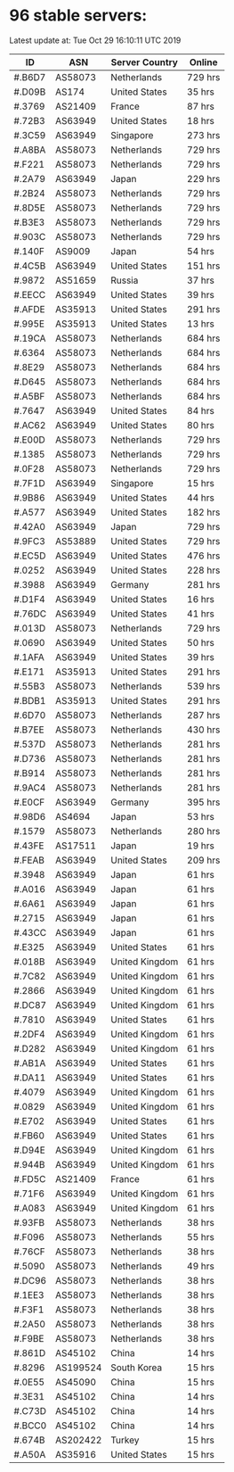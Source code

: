 # 96 stable servers:

Latest update at: Tue Oct 29 16:10:11 UTC 2019

| ID | ASN | Server Country | Online |
| -- | --- | -------------- | ------ |
| #.B6D7 | AS58073 | Netherlands | 729 hrs |
| #.D09B | AS174 | United States | 35 hrs |
| #.3769 | AS21409 | France | 87 hrs |
| #.72B3 | AS63949 | United States | 18 hrs |
| #.3C59 | AS63949 | Singapore | 273 hrs |
| #.A8BA | AS58073 | Netherlands | 729 hrs |
| #.F221 | AS58073 | Netherlands | 729 hrs |
| #.2A79 | AS63949 | Japan | 229 hrs |
| #.2B24 | AS58073 | Netherlands | 729 hrs |
| #.8D5E | AS58073 | Netherlands | 729 hrs |
| #.B3E3 | AS58073 | Netherlands | 729 hrs |
| #.903C | AS58073 | Netherlands | 729 hrs |
| #.140F | AS9009 | Japan | 54 hrs |
| #.4C5B | AS63949 | United States | 151 hrs |
| #.9872 | AS51659 | Russia | 37 hrs |
| #.EECC | AS63949 | United States | 39 hrs |
| #.AFDE | AS35913 | United States | 291 hrs |
| #.995E | AS35913 | United States | 13 hrs |
| #.19CA | AS58073 | Netherlands | 684 hrs |
| #.6364 | AS58073 | Netherlands | 684 hrs |
| #.8E29 | AS58073 | Netherlands | 684 hrs |
| #.D645 | AS58073 | Netherlands | 684 hrs |
| #.A5BF | AS58073 | Netherlands | 684 hrs |
| #.7647 | AS63949 | United States | 84 hrs |
| #.AC62 | AS63949 | United States | 80 hrs |
| #.E00D | AS58073 | Netherlands | 729 hrs |
| #.1385 | AS58073 | Netherlands | 729 hrs |
| #.0F28 | AS58073 | Netherlands | 729 hrs |
| #.7F1D | AS63949 | Singapore | 15 hrs |
| #.9B86 | AS63949 | United States | 44 hrs |
| #.A577 | AS63949 | United States | 182 hrs |
| #.42A0 | AS63949 | Japan | 729 hrs |
| #.9FC3 | AS53889 | United States | 729 hrs |
| #.EC5D | AS63949 | United States | 476 hrs |
| #.0252 | AS63949 | United States | 228 hrs |
| #.3988 | AS63949 | Germany | 281 hrs |
| #.D1F4 | AS63949 | United States | 16 hrs |
| #.76DC | AS63949 | United States | 41 hrs |
| #.013D | AS58073 | Netherlands | 729 hrs |
| #.0690 | AS63949 | United States | 50 hrs |
| #.1AFA | AS63949 | United States | 39 hrs |
| #.E171 | AS35913 | United States | 291 hrs |
| #.55B3 | AS58073 | Netherlands | 539 hrs |
| #.BDB1 | AS35913 | United States | 291 hrs |
| #.6D70 | AS58073 | Netherlands | 287 hrs |
| #.B7EE | AS58073 | Netherlands | 430 hrs |
| #.537D | AS58073 | Netherlands | 281 hrs |
| #.D736 | AS58073 | Netherlands | 281 hrs |
| #.B914 | AS58073 | Netherlands | 281 hrs |
| #.9AC4 | AS58073 | Netherlands | 281 hrs |
| #.E0CF | AS63949 | Germany | 395 hrs |
| #.98D6 | AS4694 | Japan | 53 hrs |
| #.1579 | AS58073 | Netherlands | 280 hrs |
| #.43FE | AS17511 | Japan | 19 hrs |
| #.FEAB | AS63949 | United States | 209 hrs |
| #.3948 | AS63949 | Japan | 61 hrs |
| #.A016 | AS63949 | Japan | 61 hrs |
| #.6A61 | AS63949 | Japan | 61 hrs |
| #.2715 | AS63949 | Japan | 61 hrs |
| #.43CC | AS63949 | Japan | 61 hrs |
| #.E325 | AS63949 | United States | 61 hrs |
| #.018B | AS63949 | United Kingdom | 61 hrs |
| #.7C82 | AS63949 | United Kingdom | 61 hrs |
| #.2866 | AS63949 | United Kingdom | 61 hrs |
| #.DC87 | AS63949 | United Kingdom | 61 hrs |
| #.7810 | AS63949 | United States | 61 hrs |
| #.2DF4 | AS63949 | United Kingdom | 61 hrs |
| #.D282 | AS63949 | United Kingdom | 61 hrs |
| #.AB1A | AS63949 | United States | 61 hrs |
| #.DA11 | AS63949 | United States | 61 hrs |
| #.4079 | AS63949 | United Kingdom | 61 hrs |
| #.0829 | AS63949 | United Kingdom | 61 hrs |
| #.E702 | AS63949 | United States | 61 hrs |
| #.FB60 | AS63949 | United States | 61 hrs |
| #.D94E | AS63949 | United Kingdom | 61 hrs |
| #.944B | AS63949 | United Kingdom | 61 hrs |
| #.FD5C | AS21409 | France | 61 hrs |
| #.71F6 | AS63949 | United Kingdom | 61 hrs |
| #.A083 | AS63949 | United Kingdom | 61 hrs |
| #.93FB | AS58073 | Netherlands | 38 hrs |
| #.F096 | AS58073 | Netherlands | 55 hrs |
| #.76CF | AS58073 | Netherlands | 38 hrs |
| #.5090 | AS58073 | Netherlands | 49 hrs |
| #.DC96 | AS58073 | Netherlands | 38 hrs |
| #.1EE3 | AS58073 | Netherlands | 38 hrs |
| #.F3F1 | AS58073 | Netherlands | 38 hrs |
| #.2A50 | AS58073 | Netherlands | 38 hrs |
| #.F9BE | AS58073 | Netherlands | 38 hrs |
| #.861D | AS45102 | China | 14 hrs |
| #.8296 | AS199524 | South Korea | 15 hrs |
| #.0E55 | AS45090 | China | 15 hrs |
| #.3E31 | AS45102 | China | 14 hrs |
| #.C73D | AS45102 | China | 14 hrs |
| #.BCC0 | AS45102 | China | 14 hrs |
| #.674B | AS202422 | Turkey | 15 hrs |
| #.A50A | AS35916 | United States | 15 hrs |

